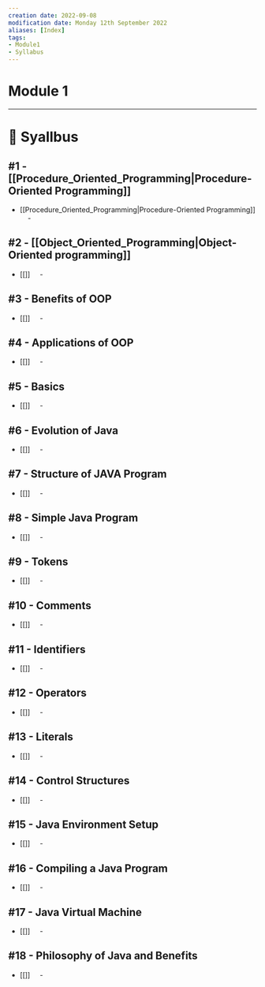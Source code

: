 ```yaml
---
creation date: 2022-09-08
modification date: Monday 12th September 2022
aliases: [Index] 
tags: 
- Module1
- Syllabus
---
```


# Module 1
---
# 📕 Syallbus

##  #1 - [[Procedure_Oriented_Programming|Procedure-Oriented Programming]]
- [[Procedure_Oriented_Programming|Procedure-Oriented Programming]]
    - 

## #2 - [[Object_Oriented_Programming|Object-Oriented programming]]
- [[]]
    - 

## #3 - Benefits of OOP
- [[]]
    - 

## #4 - Applications of OOP
- [[]]
    - 

## #5 - Basics
- [[]]
    - 

## #6 - Evolution of Java
- [[]]
    - 

## #7 - Structure of JAVA Program
- [[]]
    - 

## #8 - Simple Java Program
- [[]]
    - 

## #9 - Tokens
- [[]]
    - 

## #10 - Comments
- [[]]
    - 

## #11 - Identifiers
- [[]]
    - 

## #12 - Operators
- [[]]
    - 

## #13 - Literals
- [[]]
    - 

## #14 - Control Structures
- [[]]
    - 

## #15 - Java Environment Setup
- [[]]
    - 

## #16 - Compiling a Java Program
- [[]]
    - 
 
## #17 - Java Virtual Machine
- [[]]
    - 
 
## #18 - Philosophy of Java and Benefits
- [[]]
    - 
